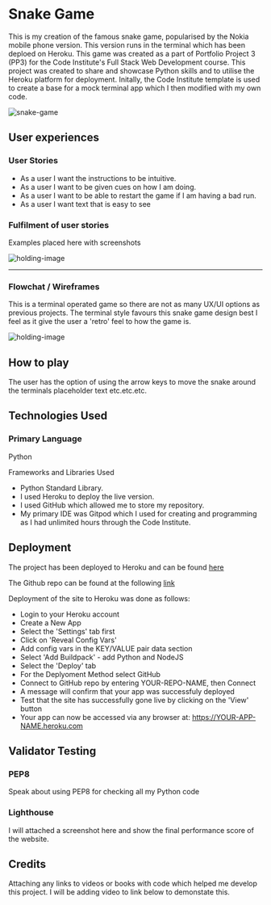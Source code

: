 # Snake Game

This is my creation of the famous snake game, popularised by the Nokia mobile phone version. This version runs in the terminal which has been deploed on Heroku. This game was created as a part of Portfolio Project 3 (PP3) for the Code Institute's Full Stack Web Development course. This project was created to share and showcase Python skills and to utilise the Heroku platform for deployment. Initally, the Code Institute template is used to create a base for a mock terminal app which I then modified with my own code.

![snake-game](https://i.imgur.com/D10H8Mw.png)

## User experiences

### User Stories

* As a user I want the instructions to be intuitive.
* As a user I want to be given cues on how I am doing.
* As a user I want to be able to restart the game if I am having a bad run.
* As a user I want text that is easy to see

### Fulfilment of user stories

Examples placed here with screenshots

![holding-image](https://miro.medium.com/max/1400/0*8aY8pX5CoNGImZU4.png)

----------------------
### Flowchat / Wireframes

This is a terminal operated game so there are not as many UX/UI options as previous projects. The terminal style favours this snake game design best I feel as it give the user a 'retro' feel to how the game is.

![holding-image](https://i.imgur.com/PuHlcAk.png)

## How to play

The user has the option of using the arrow keys to move the snake around the terminals  placeholder text etc.etc.etc.

## Technologies Used

### Primary Language
Python

Frameworks and Libraries Used
* Python Standard Library.
* I used Heroku to deploy the live version.
* I used GitHub which allowed me to store my repository.
* My primary IDE was Gitpod which I used for creating and programming as I had unlimited hours through the Code Institute.

## Deployment

The project has been deployed to Heroku and can be found [here](https://snakegamead.herokuapp.com/) 

The Github repo can be found at the following [link](https://github.com/anthonyfdunphy/project-python-pp3)

Deployment of the site to Heroku was done as follows:

* Login to your Heroku account
* Create a New App
* Select the 'Settings' tab first
* Click on 'Reveal Config Vars'
* Add config vars in the KEY/VALUE pair data section
* Select 'Add Buildpack' - add Python and NodeJS
* Select the 'Deploy' tab
* For the Deplyoment Method select GitHub
* Connect to GitHub repo by entering YOUR-REPO-NAME, then Connect
* A message will confirm that your app was successfuly deployed
* Test that the site has successfully gone live by clicking on the 'View' button
* Your app can now be accessed via any browser at: https://YOUR-APP-NAME.heroku.com

## Validator Testing

### PEP8

Speak about using PEP8 for checking all my Python code

### Lighthouse

I will attached a screenshot here and show the final performance score of the website.

## Credits

Attaching any links to videos or books with code which helped me develop this project. I will be adding video to link below to demonstate this.

